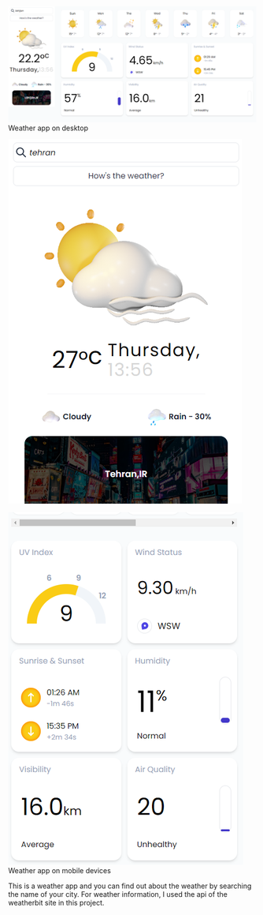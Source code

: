 ![weather app](./image/weather-app/weather.PNG)
<br>
Weather app on desktop

![weather app](./image/weather-app/weather-2.PNG)
<br>

![weather app](./image/weather-app/weather-3.PNG)
<br>
Weather app on mobile devices


This is a weather app and you can find out about the weather by searching the name of your city. For weather information, I used the api of the weatherbit site in this project.